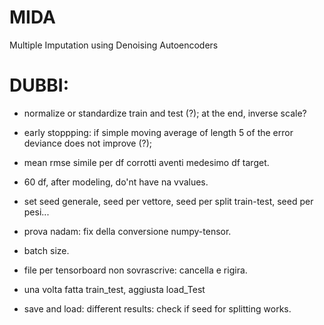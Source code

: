 # MIDA
Multiple Imputation using Denoising Autoencoders


# DUBBI:

* normalize or standardize train and test (?); at the end, inverse scale?

* early stoppping: if simple moving average of length 5 of the error deviance does not improve (?);

* mean rmse simile per df corrotti aventi medesimo df target. 

* 60 df, after modeling, do'nt have na vvalues.

* set seed generale, seed per vettore, seed per split train-test, seed per pesi...

* prova nadam: fix della conversione numpy-tensor.

* batch size.

* file per tensorboard non sovrascrive: cancella e rigira.

* una volta fatta train_test, aggiusta load_Test

* save and load: different results: check if seed for splitting works. 
